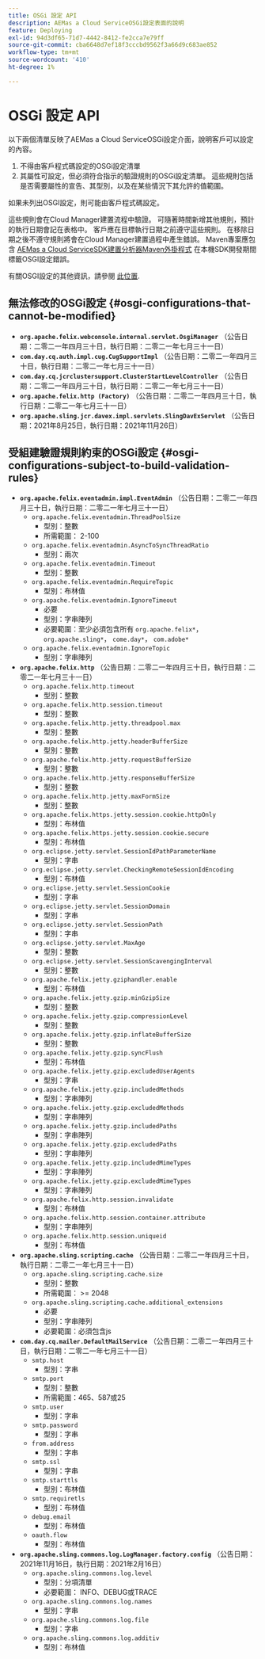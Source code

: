 ```yaml
---
title: OSGi 設定 API
description: AEMas a Cloud ServiceOSGi設定表面的說明
feature: Deploying
exl-id: 94d3df65-71d7-4442-8412-fe2cca7e79ff
source-git-commit: cba6648d7ef18f3cccbd9562f3a66d9c683ae852
workflow-type: tm+mt
source-wordcount: '410'
ht-degree: 1%

---
```


# OSGi 設定 API

以下兩個清單反映了AEMas a Cloud ServiceOSGi設定介面，說明客戶可以設定的內容。

1. 不得由客戶程式碼設定的OSGi設定清單
1. 其屬性可設定，但必須符合指示的驗證規則的OSGi設定清單。 這些規則包括是否需要屬性的宣告、其型別，以及在某些情況下其允許的值範圍。

如果未列出OSGI設定，則可能由客戶程式碼設定。

這些規則會在Cloud Manager建置流程中驗證。 可隨著時間新增其他規則，預計的執行日期會記在表格中。 客戶應在目標執行日期之前遵守這些規則。 在移除日期之後不遵守規則將會在Cloud Manager建置過程中產生錯誤。 Maven專案應包含 [AEMas a Cloud ServiceSDK建置分析器Maven外掛程式](https://experienceleague.adobe.com/docs/experience-manager-core-components/using/developing/archetype/build-analyzer-maven-plugin.html) 在本機SDK開發期間標籤OSGI設定錯誤。

有關OSGI設定的其他資訊，請參閱 [此位置](/help/implementing/deploying/configuring-osgi.md).

## 無法修改的OSGi設定 {#osgi-configurations-that-cannot-be-modified}

* **`org.apache.felix.webconsole.internal.servlet.OsgiManager`** （公告日期：二零二一年四月三十日，執行日期：二零二一年七月三十一日）
* **`com.day.cq.auth.impl.cug.CugSupportImpl`** （公告日期：二零二一年四月三十日，執行日期：二零二一年七月三十一日）
* **`com.day.cq.jcrclustersupport.ClusterStartLevelController`** （公告日期：二零二一年四月三十日，執行日期：二零二一年七月三十一日）
* **`org.apache.felix.http (Factory)`** （公告日期：二零二一年四月三十日，執行日期：二零二一年七月三十一日）
* **`org.apache.sling.jcr.davex.impl.servlets.SlingDavExServlet`** （公告日期：2021年8月25日，執行日期：2021年11月26日）

## 受組建驗證規則約束的OSGi設定 {#osgi-configurations-subject-to-build-validation-rules}

* **`org.apache.felix.eventadmin.impl.EventAdmin`** （公告日期：二零二一年四月三十日，執行日期：二零二一年七月三十一日）
   * `org.apache.felix.eventadmin.ThreadPoolSize`
      * 型別：整數
      * 所需範圍： 2-100
   * `org.apache.felix.eventadmin.AsyncToSyncThreadRatio`
      * 型別：兩次
   * `org.apache.felix.eventadmin.Timeout`
      * 型別：整數
   * `org.apache.felix.eventadmin.RequireTopic`
      * 型別：布林值
   * `org.apache.felix.eventadmin.IgnoreTimeout`
      * 必要
      * 型別：字串陣列
      * 必要範圍：至少必須包含所有 `org.apache.felix*`， `org.apache.sling*`， `come.day*`， `com.adobe*`
   * `org.apache.felix.eventadmin.IgnoreTopic`
      * 型別：字串陣列
* **`org.apache.felix.http`** （公告日期：二零二一年四月三十日，執行日期：二零二一年七月三十一日）
   * `org.apache.felix.http.timeout`
      * 型別：整數
   * `org.apache.felix.http.session.timeout`
      * 型別：整數
   * `org.apache.felix.http.jetty.threadpool.max`
      * 型別：整數
   * `org.apache.felix.http.jetty.headerBufferSize`
      * 型別：整數
   * `org.apache.felix.http.jetty.requestBufferSize`
      * 型別：整數
   * `org.apache.felix.http.jetty.responseBufferSize`
      * 型別：整數
   * `org.apache.felix.http.jetty.maxFormSize`
      * 型別：整數
   * `org.apache.felix.https.jetty.session.cookie.httpOnly`
      * 型別：布林值
   * `org.apache.felix.https.jetty.session.cookie.secure`
      * 型別：布林值
   * `org.eclipse.jetty.servlet.SessionIdPathParameterName`
      * 型別：字串
   * `org.eclipse.jetty.servlet.CheckingRemoteSessionIdEncoding`
      * 型別：布林值
   * `org.eclipse.jetty.servlet.SessionCookie`
      * 型別：字串
   * `org.eclipse.jetty.servlet.SessionDomain`
      * 型別：字串
   * `org.eclipse.jetty.servlet.SessionPath`
      * 型別：字串
   * `org.eclipse.jetty.servlet.MaxAge`
      * 型別：整數
   * `org.eclipse.jetty.servlet.SessionScavengingInterval`
      * 型別：整數
   * `org.apache.felix.jetty.gziphandler.enable`
      * 型別：布林值
   * `org.apache.felix.jetty.gzip.minGzipSize`
      * 型別：整數
   * `org.apache.felix.jetty.gzip.compressionLevel`
      * 型別：整數
   * `org.apache.felix.jetty.gzip.inflateBufferSize`
      * 型別：整數
   * `org.apache.felix.jetty.gzip.syncFlush`
      * 型別：布林值
   * `org.apache.felix.jetty.gzip.excludedUserAgents`
      * 型別：字串
   * `org.apache.felix.jetty.gzip.includedMethods`
      * 型別：字串陣列
   * `org.apache.felix.jetty.gzip.excludedMethods`
      * 型別：字串陣列
   * `org.apache.felix.jetty.gzip.includedPaths`
      * 型別：字串陣列
   * `org.apache.felix.jetty.gzip.excludedPaths`
      * 型別：字串陣列
   * `org.apache.felix.jetty.gzip.includedMimeTypes`
      * 型別：字串陣列
   * `org.apache.felix.jetty.gzip.excludedMimeTypes`
      * 型別：字串陣列
   * `org.apache.felix.http.session.invalidate`
      * 型別：布林值
   * `org.apache.felix.http.session.container.attribute`
      * 型別：字串陣列
   * `org.apache.felix.http.session.uniqueid`
      * 型別：布林值
* **`org.apache.sling.scripting.cache`** （公告日期：二零二一年四月三十日，執行日期：二零二一年七月三十一日）
   * `org.apache.sling.scripting.cache.size`
      * 型別：整數
      * 所需範圍： >= 2048
   * `org.apache.sling.scripting.cache.additional_extensions`
      * 必要
      * 型別：字串陣列
      * 必要範圍：必須包含js
* **`com.day.cq.mailer.DefaultMailService`** （公告日期：二零二一年四月三十日，執行日期：二零二一年七月三十一日）
   * `smtp.host`
      * 型別：字串
   * `smtp.port`
      * 型別：整數
      * 所需範圍：465、587或25
   * `smtp.user`
      * 型別：字串
   * `smtp.password`
      * 型別：字串
   * `from.address`
      * 型別：字串
   * `smtp.ssl`
      * 型別：字串
   * `smtp.starttls`
      * 型別：布林值
   * `smtp.requiretls`
      * 型別：布林值
   * `debug.email`
      * 型別：布林值
   * `oauth.flow`
      * 型別：布林值
* **`org.apache.sling.commons.log.LogManager.factory.config`** （公告日期：2021年11月16日，執行日期：2021年2月16日）
   * `org.apache.sling.commons.log.level`
      * 型別：分項清單
      * 必要範圍： INFO、DEBUG或TRACE
   * `org.apache.sling.commons.log.names`
      * 型別：字串
   * `org.apache.sling.commons.log.file`
      * 型別：字串
   * `org.apache.sling.commons.log.additiv`
      * 型別：布林值
